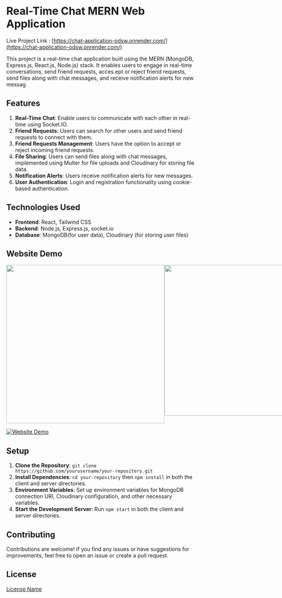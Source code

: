 # Real-Time Chat MERN Web Application

Live Project Link : [https://chat-application-odsw.onrender.com/](https://chat-application-odsw.onrender.com/)

This project is a real-time chat application built using the MERN (MongoDB, Express.js, React.js, Node.js) stack. It enables users to engage in real-time conversations, send friend requests, acces.ept or reject friend requests, send files along with chat messages, and receive notification alerts for new messag

## Features

1. **Real-Time Chat**: Enable users to communicate with each other in real-time using Socket.IO.
2. **Friend Requests**: Users can search for other users and send friend requests to connect with them.
3. **Friend Requests Management**: Users have the option to accept or reject incoming friend requests.
4. **File Sharing**: Users can send files along with chat messages, implemented using Multer for file uploads and Cloudinary for storing file data.
5. **Notification Alerts**: Users receive notification alerts for new messages.
6. **User Authentication**: Login and registration functionality using cookie-based authentication.

## Technologies Used

- **Frontend**: React, Tailwind CSS
- **Backend**: Node.js, Express.js, socket.io
- **Database**: MongoDB(for user data),   Cloudinary (for storing user files)

## Website Demo
<p style="display: flex; justify-content: space-between;">
  <img src="https://github.com/akshaydhayal/Real-Time-Chat-Application/blob/main/chat.png"  width="420" />
  <img src="https://github.com/akshaydhayal/Real-Time-Chat-Application/blob/main/chat2.png" width="400" />
</p>


[![Website Demo](link_to_website_demo_image)](link_to_website_demo_video)

## Setup

1. **Clone the Repository**: `git clone https://github.com/yourusername/your-repository.git`
2. **Install Dependencies**: `cd your-repository` then `npm install` in both the client and server directories.
3. **Environment Variables**: Set up environment variables for MongoDB connection URI, Cloudinary configuration, and other necessary variables.
4. **Start the Development Server**: Run `npm start` in both the client and server directories.


## Contributing

Contributions are welcome! If you find any issues or have suggestions for improvements, feel free to open an issue or create a pull request.

## License

[License Name](link_to_license)
